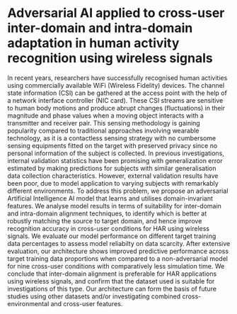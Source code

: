 # Adversarial AI applied to cross-user inter-domain and intra-domain adaptation in human activity recognition using wireless signals

In recent years, researchers have successfully recognised human activities using commercially available WiFi (Wireless Fidelity) devices. The channel state information (CSI) can be gathered at the access point with the help of a network interface controller (NIC card). These CSI streams are sensitive to human body motions and produce
abrupt changes (fluctuations) in their magnitude and phase values when a moving object interacts with a transmitter and receiver pair. This sensing methodology is gaining popularity compared to traditional approaches involving wearable technology, as it is a contactless sensing strategy with no cumbersome sensing equipments fitted on the target with preserved privacy since no personal information of the subject is collected. In previous investigations, internal validation statistics have been promising with generalization error estimated by making predictions for subjects with similar generalisation data collection characteristics. However, external validation results have been poor, due to model application to varying subjects with remarkably different environments. To address this problem, we propose an adversarial Artificial Intelligence AI model that learns and utilises domain-invariant features. We analyse model results in terms of suitability for inter-domain and intra-domain alignment techniques, to identify which is better at robustly matching the source to target domain, and hence improve recognition accuracy in cross-user conditions for HAR using wireless signals. We evaluate our model performance on different target training data percentages to assess model reliabilty on data scarcity. After extensive evaluation, our architecture shows improved predictive performance across target training data proportions when compared to a non-adversarial model for nine cross-user conditions with comparatively less simulation time. We conclude that inter-domain alignment is preferable for HAR applications using wireless signals, and confirm that the dataset used is suitable for investigations of this type. Our architecture can form the basis of future studies using other datasets and/or investigating combined cross-environmental and cross-user features.
